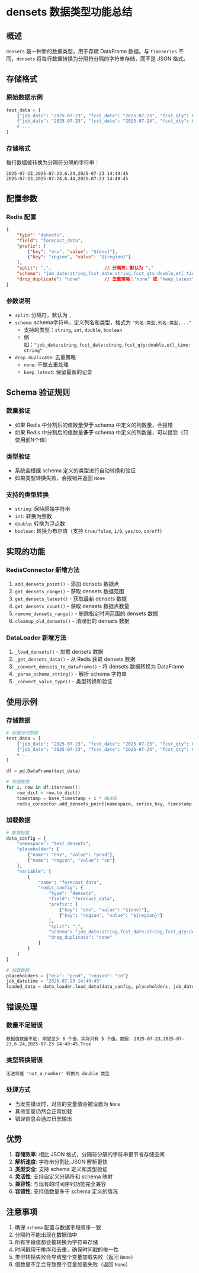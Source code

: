 # densets 数据类型功能总结

## 概述

`densets` 是一种新的数据类型，用于存储 DataFrame 数据。与 `timeseries` 不同，`densets` 将每行数据转换为分隔符分隔的字符串存储，而不是 JSON 格式。

## 存储格式

### 原始数据示例
```python
test_data = [
    {"job_date": "2025-07-23", "fcst_date": "2025-07-23", "fcst_qty": 6.24, "etl_time": "2025-07-23 14:49:45"},
    {"job_date": "2025-07-23", "fcst_date": "2025-07-24", "fcst_qty": 6.44, "etl_time": "2025-07-23 14:49:45"},
    # ...
]
```

### 存储格式
每行数据被转换为分隔符分隔的字符串：
```
2025-07-23,2025-07-23,6.24,2025-07-23 14:49:45
2025-07-23,2025-07-24,6.44,2025-07-23 14:49:45
```

## 配置参数

### Redis 配置
```json
{
    "type": "densets",
    "field": "forecast_data",
    "prefix": [
        {"key": "env", "value": "${env}"},
        {"key": "region", "value": "${region}"}
    ],
    "split": ",",                    // 分隔符，默认为 ","
    "schema": "job_date:string,fcst_date:string,fcst_qty:double,etl_time:string",  // schema字符串
    "drop_duplicate": "none"         // 去重策略："none" 或 "keep_latest"
}
```

### 参数说明
- `split`: 分隔符，默认为 `,`
- `schema`: schema字符串，定义列名和类型，格式为 `"列名:类型,列名:类型,..."`
  - 支持的类型：`string`, `int`, `double`, `boolean`
  - 例如：`"job_date:string,fcst_date:string,fcst_qty:double,etl_time:string"`
- `drop_duplicate`: 去重策略
  - `none`: 不做去重处理
  - `keep_latest`: 保留最新的记录

## Schema 验证规则

### 数量验证
- 如果 Redis 中分割后的值数量**少于** schema 中定义的列数量，会报错
- 如果 Redis 中分割后的值数量**多于** schema 中定义的列数量，可以接受（只使用前N个值）

### 类型验证
- 系统会根据 schema 定义的类型进行自动转换和验证
- 如果类型转换失败，会报错并返回 `None`

### 支持的类型转换
- `string`: 保持原始字符串
- `int`: 转换为整数
- `double`: 转换为浮点数
- `boolean`: 转换为布尔值（支持 `true/false`, `1/0`, `yes/no`, `on/off`）

## 实现的功能

### RedisConnector 新增方法
1. `add_densets_point()` - 添加 densets 数据点
2. `get_densets_range()` - 获取 densets 数据范围
3. `get_densets_latest()` - 获取最新 densets 数据
4. `get_densets_count()` - 获取 densets 数据点数量
5. `remove_densets_range()` - 删除指定时间范围的 densets 数据
6. `cleanup_old_densets()` - 清理旧的 densets 数据

### DataLoader 新增方法
1. `_load_densets()` - 加载 densets 数据
2. `_get_densets_data()` - 从 Redis 获取 densets 数据
3. `_convert_densets_to_dataframe()` - 将 densets 数据转换为 DataFrame
4. `_parse_schema_string()` - 解析 schema 字符串
5. `_convert_value_type()` - 类型转换和验证

## 使用示例

### 存储数据
```python
# 创建测试数据
test_data = [
    {"job_date": "2025-07-23", "fcst_date": "2025-07-23", "fcst_qty": 6.24, "etl_time": "2025-07-23 14:49:45"},
    {"job_date": "2025-07-23", "fcst_date": "2025-07-24", "fcst_qty": 6.44, "etl_time": "2025-07-23 14:49:45"},
    # ...
]

df = pd.DataFrame(test_data)

# 存储数据
for i, row in df.iterrows():
    row_dict = row.to_dict()
    timestamp = base_timestamp + i * 86400
    redis_connector.add_densets_point(namespace, series_key, timestamp, row_dict)
```

### 加载数据
```python
# 数据配置
data_config = {
    "namespace": "test_densets",
    "placeholder": [
        {"name": "env", "value": "prod"},
        {"name": "region", "value": "cn"}
    ],
    "variable": [
        {
            "name": "forecast_data",
            "redis_config": {
                "type": "densets",
                "field": "forecast_data",
                "prefix": [
                    {"key": "env", "value": "${env}"},
                    {"key": "region", "value": "${region}"}
                ],
                "split": ",",
                "schema": "job_date:string,fcst_date:string,fcst_qty:double,etl_time:string",
                "drop_duplicate": "none"
            }
        }
    ]
}

# 加载数据
placeholders = {"env": "prod", "region": "cn"}
job_datetime = "2025-07-23 14:49:45"
loaded_data = data_loader.load_data(data_config, placeholders, job_datetime)
```

## 错误处理

### 数量不足错误
```
数据值数量不足: 期望至少 6 个值，实际只有 5 个值。数据: 2025-07-23,2025-07-23,6.24,2025-07-23 14:49:45,True
```

### 类型转换错误
```
无法将值 'not_a_number' 转换为 double 类型
```

### 处理方式
- 当发生错误时，对应的变量值会被设置为 `None`
- 其他变量仍然会正常加载
- 错误信息会通过日志输出

## 优势

1. **存储效率**: 相比 JSON 格式，分隔符分隔的字符串更节省存储空间
2. **解析速度**: 字符串分割比 JSON 解析更快
3. **类型安全**: 支持 schema 定义和类型验证
4. **灵活性**: 支持自定义分隔符和 schema 映射
5. **兼容性**: 与现有的时间序列功能完全兼容
6. **容错性**: 支持值数量多于 schema 定义的情况

## 注意事项

1. 确保 `schema` 配置与数据字段顺序一致
2. 分隔符不能出现在数据值中
3. 所有字段值都会被转换为字符串存储
4. 时间戳用于排序和去重，确保时间戳的唯一性
5. 类型转换失败会导致整个变量加载失败（返回 `None`）
6. 值数量不足会导致整个变量加载失败（返回 `None`） 